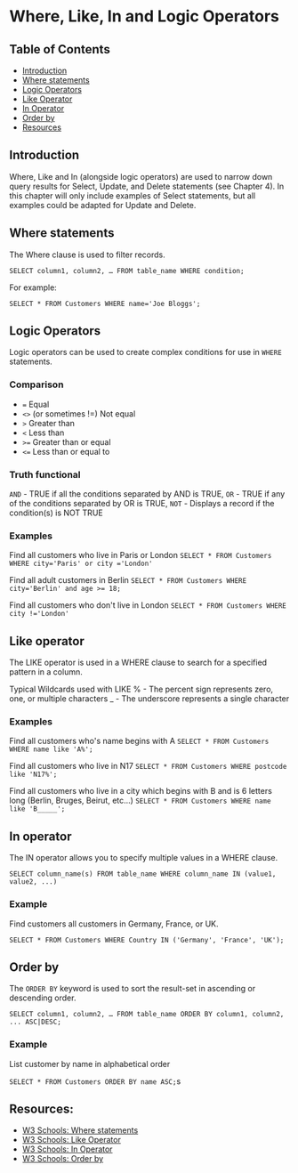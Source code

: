 # Where, Like, In and Logic Operators

## Table of Contents

* [Introduction](#introduction)
* [Where statements](#where-statements)
* [Logic Operators](#logic-operators)
* [Like Operator](#like-operator)
* [In Operator](#in-operator)
* [Order by](#order-by)
* [Resources](#resources)

## Introduction

Where, Like and In (alongside logic operators) are used to narrow down query results for Select, Update, and Delete statements (see Chapter 4). In this chapter will only include examples of Select statements, but all examples could be adapted for Update and Delete.

## Where statements

The Where clause is used to filter records.

`SELECT column1, column2, … FROM table_name WHERE condition;`

For example:

`SELECT * FROM Customers WHERE name='Joe Bloggs';`

## Logic Operators

Logic operators can be used to create complex conditions for use in `WHERE` statements.

### Comparison

* `=`	Equal
* `<>` (or sometimes !=)	Not equal
* `>`	Greater than
* `<`	Less than
* `>=`	Greater than or equal
* `<=`	Less than or equal to

### Truth functional
`AND` - TRUE if all the conditions separated by AND is TRUE,
`OR` - TRUE if any of the conditions separated by OR is TRUE,
`NOT` - Displays a record if the condition(s) is NOT TRUE

### Examples

Find all customers who live in Paris or London
`SELECT * FROM Customers WHERE city='Paris' or city ='London'`

Find all adult customers in Berlin
`SELECT * FROM Customers WHERE city='Berlin' and age >= 18;`

Find all customers who don't live in London
`SELECT * FROM Customers WHERE city !='London'`

## Like operator

The LIKE operator is used in a WHERE clause to search for a specified pattern in a column.

Typical Wildcards used with LIKE
% - The percent sign represents zero, one, or multiple characters
_ - The underscore represents a single character

### Examples

Find all customers who's name begins with A
`SELECT * FROM Customers WHERE name like 'A%';`

Find all customers who live in N17
`SELECT * FROM Customers WHERE postcode like 'N17%';`

Find all customers who live in a city which begins with B and is 6 letters long (Berlin, Bruges, Beirut, etc...)
`SELECT * FROM Customers WHERE name like 'B_____';`

## In operator

The IN operator allows you to specify multiple values in a WHERE clause.

`SELECT column_name(s) FROM table_name
WHERE column_name IN (value1, value2, ...)`

### Example

Find customers all customers in Germany, France, or UK.

`SELECT * FROM Customers WHERE Country IN ('Germany', 'France', 'UK');`

## Order by

The `ORDER BY` keyword is used to sort the result-set in ascending or descending order.

`SELECT column1, column2, … FROM table_name ORDER BY column1, column2, ... ASC|DESC;`

### Example

List customer by name in alphabetical order

`SELECT * FROM Customers ORDER BY name ASC;`s


## Resources:

* [W3 Schools: Where statements](https://www.w3schools.com/sql/sql_where.asp)
* [W3 Schools: Like Operator](https://www.w3schools.com/sql/sql_like.asp)
* [W3 Schools: In Operator](https://www.w3schools.com/sql/sql_in.asp)
* [W3 Schools: Order by](https://www.w3schools.com/sql/sql_orderby.asp)
